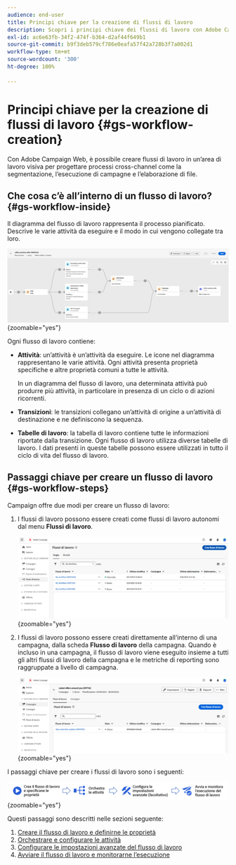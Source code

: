 ```yaml
---
audience: end-user
title: Principi chiave per la creazione di flussi di lavoro
description: Scopri i principi chiave dei flussi di lavoro con Adobe Campaign Web
exl-id: ac6e63fb-34f2-474f-b364-d2af44f649b1
source-git-commit: b9f3deb579cf786e0eafa57f42a728b3f7a002d1
workflow-type: tm+mt
source-wordcount: '300'
ht-degree: 100%

---
```


# Principi chiave per la creazione di flussi di lavoro {#gs-workflow-creation}

Con Adobe Campaign Web, è possibile creare flussi di lavoro in un’area di lavoro visiva per progettare processi cross-channel come la segmentazione, l’esecuzione di campagne e l’elaborazione di file.

## Che cosa c’è all’interno di un flusso di lavoro? {#gs-workflow-inside}

Il diagramma del flusso di lavoro rappresenta il processo pianificato. Descrive le varie attività da eseguire e il modo in cui vengono collegate tra loro.

![Diagramma di esempio del flusso di lavoro che mostra le attività e le relative connessioni](assets/workflow-example.png){zoomable="yes"}

Ogni flusso di lavoro contiene:

* **Attività**: un’attività è un’attività da eseguire. Le icone nel diagramma rappresentano le varie attività. Ogni attività presenta proprietà specifiche e altre proprietà comuni a tutte le attività.

  In un diagramma del flusso di lavoro, una determinata attività può produrre più attività, in particolare in presenza di un ciclo o di azioni ricorrenti.

* **Transizioni**: le transizioni collegano un’attività di origine a un’attività di destinazione e ne definiscono la sequenza.

* **Tabelle di lavoro**: la tabella di lavoro contiene tutte le informazioni riportate dalla transizione. Ogni flusso di lavoro utilizza diverse tabelle di lavoro. I dati presenti in queste tabelle possono essere utilizzati in tutto il ciclo di vita del flusso di lavoro.

## Passaggi chiave per creare un flusso di lavoro {#gs-workflow-steps}

Campaign offre due modi per creare un flusso di lavoro:

1. I flussi di lavoro possono essere creati come flussi di lavoro autonomi dal menu **Flussi di lavoro**.

   ![Schermata dell’interfaccia per la creazione di un flusso di lavoro autonomo](assets/create-a-standalone-wf.png){zoomable="yes"}

1. I flussi di lavoro possono essere creati direttamente all’interno di una campagna, dalla scheda **Flusso di lavoro** della campagna. Quando è incluso in una campagna, il flusso di lavoro viene eseguito insieme a tutti gli altri flussi di lavoro della campagna e le metriche di reporting sono raggruppate a livello di campagna.

   ![Schermata dell’interfaccia per la creazione di un flusso di lavoro all’interno di una campagna](assets/create-a-wf-from-a-campaign.png){zoomable="yes"}

I passaggi chiave per creare i flussi di lavoro sono i seguenti:

![Diagramma che mostra il processo di creazione del flusso di lavoro](assets/workflow-creation-process.png){zoomable="yes"}

Questi passaggi sono descritti nelle sezioni seguente:

1. [Creare il flusso di lavoro e definirne le proprietà](create-workflow.md)
1. [Orchestrare e configurare le attività](orchestrate-activities.md)
1. [Configurare le impostazioni avanzate del flusso di lavoro](workflow-settings.md)
1. [Avviare il flusso di lavoro e monitorarne l’esecuzione](start-monitor-workflows.md)